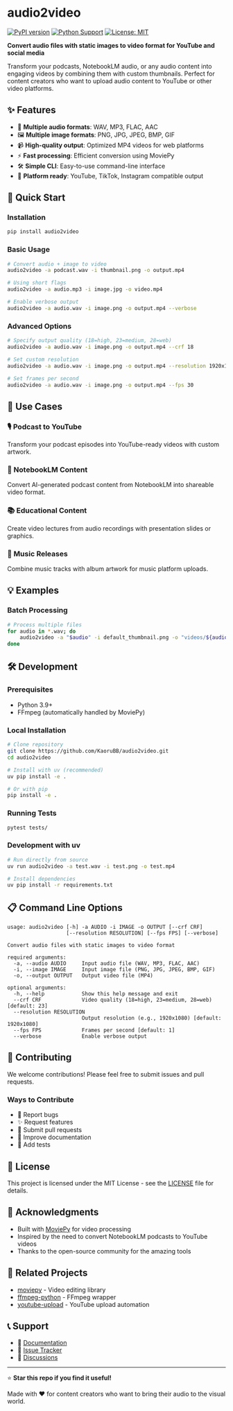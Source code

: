 # audio2video

[![PyPI version](https://badge.fury.io/py/audio2video.svg)](https://badge.fury.io/py/audio2video)
[![Python Support](https://img.shields.io/pypi/pyversions/audio2video.svg)](https://pypi.org/project/audio2video/)
[![License: MIT](https://img.shields.io/badge/License-MIT-yellow.svg)](https://opensource.org/licenses/MIT)

**Convert audio files with static images to video format for YouTube and social media**

Transform your podcasts, NotebookLM audio, or any audio content into engaging videos by combining them with custom thumbnails. Perfect for content creators who want to upload audio content to YouTube or other video platforms.

## ✨ Features

- 🎵 **Multiple audio formats**: WAV, MP3, FLAC, AAC
- 🖼️ **Multiple image formats**: PNG, JPG, JPEG, BMP, GIF
- 📹 **High-quality output**: Optimized MP4 videos for web platforms
- ⚡ **Fast processing**: Efficient conversion using MoviePy
- 🛠️ **Simple CLI**: Easy-to-use command-line interface
- 📱 **Platform ready**: YouTube, TikTok, Instagram compatible output

## 🚀 Quick Start

### Installation

```bash
pip install audio2video
```

### Basic Usage

```bash
# Convert audio + image to video
audio2video -a podcast.wav -i thumbnail.png -o output.mp4

# Using short flags
audio2video -a audio.mp3 -i image.jpg -o video.mp4

# Enable verbose output
audio2video -a audio.wav -i image.png -o output.mp4 --verbose
```

### Advanced Options

```bash
# Specify output quality (18=high, 23=medium, 28=web)
audio2video -a audio.wav -i image.png -o output.mp4 --crf 18

# Set custom resolution
audio2video -a audio.wav -i image.png -o output.mp4 --resolution 1920x1080

# Set frames per second
audio2video -a audio.wav -i image.png -o output.mp4 --fps 30
```

## 📖 Use Cases

### 🎙️ Podcast to YouTube
Transform your podcast episodes into YouTube-ready videos with custom artwork.

### 🤖 NotebookLM Content
Convert AI-generated podcast content from NotebookLM into shareable video format.

### 📚 Educational Content
Create video lectures from audio recordings with presentation slides or graphics.

### 🎵 Music Releases
Combine music tracks with album artwork for music platform uploads.

## 💡 Examples
### Batch Processing
```bash
# Process multiple files
for audio in *.wav; do
    audio2video -a "$audio" -i default_thumbnail.png -o "videos/${audio%.wav}.mp4"
done
```

## 🛠️ Development

### Prerequisites
- Python 3.9+
- FFmpeg (automatically handled by MoviePy)

### Local Installation
```bash
# Clone repository
git clone https://github.com/KaoruBB/audio2video.git
cd audio2video

# Install with uv (recommended)
uv pip install -e .

# Or with pip
pip install -e .
```

### Running Tests
```bash
pytest tests/
```

### Development with uv
```bash
# Run directly from source
uv run audio2video -a test.wav -i test.png -o test.mp4

# Install dependencies
uv pip install -r requirements.txt
```

## 📋 Command Line Options

```
usage: audio2video [-h] -a AUDIO -i IMAGE -o OUTPUT [--crf CRF] 
                   [--resolution RESOLUTION] [--fps FPS] [--verbose]

Convert audio files with static images to video format

required arguments:
  -a, --audio AUDIO     Input audio file (WAV, MP3, FLAC, AAC)
  -i, --image IMAGE     Input image file (PNG, JPG, JPEG, BMP, GIF)
  -o, --output OUTPUT   Output video file (MP4)

optional arguments:
  -h, --help            Show this help message and exit
  --crf CRF             Video quality (18=high, 23=medium, 28=web) [default: 23]
  --resolution RESOLUTION
                        Output resolution (e.g., 1920x1080) [default: 1920x1080]
  --fps FPS             Frames per second [default: 1]
  --verbose             Enable verbose output
```

## 🤝 Contributing

We welcome contributions! Please feel free to submit issues and pull requests.

### Ways to Contribute
- 🐛 Report bugs
- ✨ Request features
- 🔧 Submit pull requests
- 📝 Improve documentation
- 🧪 Add tests

## 📄 License

This project is licensed under the MIT License - see the [LICENSE](LICENSE) file for details.

## 🙏 Acknowledgments

- Built with [MoviePy](https://zulko.github.io/moviepy/) for video processing
- Inspired by the need to convert NotebookLM podcasts to YouTube videos
- Thanks to the open-source community for the amazing tools

## 🔗 Related Projects

- [moviepy](https://github.com/Zulko/moviepy) - Video editing library
- [ffmpeg-python](https://github.com/kkroening/ffmpeg-python) - FFmpeg wrapper
- [youtube-upload](https://github.com/tokland/youtube-upload) - YouTube upload automation

## 📞 Support

- 📖 [Documentation](https://github.com/KaoruBB/audio2video/wiki)
- 🐛 [Issue Tracker](https://github.com/KaoruBB/audio2video/issues)
- 💬 [Discussions](https://github.com/KaoruBB/audio2video/discussions)

---

⭐ **Star this repo if you find it useful!**

Made with ❤️ for content creators who want to bring their audio to the visual world.

